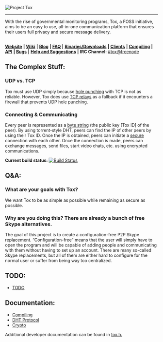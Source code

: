 ![Project Tox](https://raw.github.com/irungentoo/toxcore/master/other/tox.png "Project Tox")
***

With the rise of governmental monitoring programs, Tox, a FOSS initiative, aims to be an easy to use, all-in-one communication platform that ensures their users full privacy and secure message delivery.<br /> <br />

[**Website**](https://tox.im) **|** [**Wiki**](https://wiki.tox.im/) **|** [**Blog**](https://blog.tox.im/) **|** [**FAQ**](https://wiki.tox.im/FAQ) **|** [**Binaries/Downloads**](https://wiki.tox.im/Binaries) **|** [**Clients**](https://wiki.tox.im/Client) **|** [**Compiling**](/INSTALL.md) **|** 
[**API**](https://libtoxcore.so/)  **|** [**Bugs**](http://tox.lighthouseapp.com/) **|** [**Help and Suggestions**](http://support.libtoxcore.so) **|** **IRC Channel:** [#tox@freenode](https://webchat.freenode.net/?channels=tox)


## The Complex Stuff:
### UDP vs. TCP
Tox must use UDP simply because [hole punching](https://en.wikipedia.org/wiki/UDP_hole_punching) with TCP is not as reliable.
However, Tox does use [TCP relays](/docs/TCP_Network.txt) as a fallback if it encounters a firewall that prevents UDP hole punching.

### Connecting & Communicating
Every peer is represented as a [byte string][String] (the public key [Tox ID] of the peer). By using torrent-style DHT, peers can find the IP of other peers by using their Tox ID. Once the IP is obtained, peers can initiate a [secure](/docs/updates/Crypto.md) connection with each other. Once the connection is made, peers can exchange messages, send files, start video chats, etc. using encrypted communications.


**Current build status:** [![Build Status](https://travis-ci.org/irungentoo/toxcore.png?branch=master)](https://travis-ci.org/irungentoo/toxcore)


## Q&A:

### What are your goals with Tox?

We want Tox to be as simple as possible while remaining as secure as possible.

### Why are you doing this? There are already a bunch of free Skype alternatives.
The goal of this project is to create a configuration-free P2P Skype replacement. “Configuration-free” means that the user will simply have to open the program and will be capable of adding people and communicating with them without having to set up an account. There are many so-called Skype replacements, but all of them are either hard to configure for the normal user or suffer from being way too centralized.

## TODO:
- [TODO](/docs/TODO)


## Documentation:

- [Compiling](/INSTALL.md)
- [DHT Protocol](/docs/updates/DHT.md)<br />
- [Crypto](/docs/updates/Crypto.md)<br />

Additional developer documentation can be found in [tox.h.](/toxcore/tox.h)

[String]: https://en.wikipedia.org/wiki/String_(computer_science)
